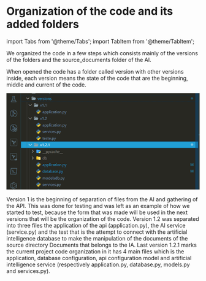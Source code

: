 # Organization of the code and its added folders
import Tabs from '@theme/Tabs';
import TabItem from '@theme/TabItem';


We organized the code in a few steps which consists mainly of the versions of the folders and the source_documents folder of the AI.

When opened the code has a folder called version with other versions inside, each version means the state of the code that are the beginning, middle and current of the code.


![Docs Version Dropdown](./img/versionsFiles.png)

<Tabs className="unique-tabs">
  <TabItem value="v1">Version 1 is the beginning of separation of files from the AI and gathering of the API. This was done for testing and was left as an example of how we started to test, because the form that was made will be used in the next versions that will be the organization of the code. </TabItem>
  <TabItem value="v1.2">Version 1.2 was separated into three files the application of the api (application.py), the AI service (service.py) and the test that is the attempt to connect with the artificial intelligence database to make the manipulation of the documents of the source directory Documents that belongs to the IA.</TabItem>
  <TabItem value="v1.2.1">Last version 1.2.1 marks the current project code organization in it has 4 main files which is the application, database configuration, api configuration model and artificial intelligence service (respectively application.py, database.py, models.py and services.py).</TabItem>
</Tabs>


